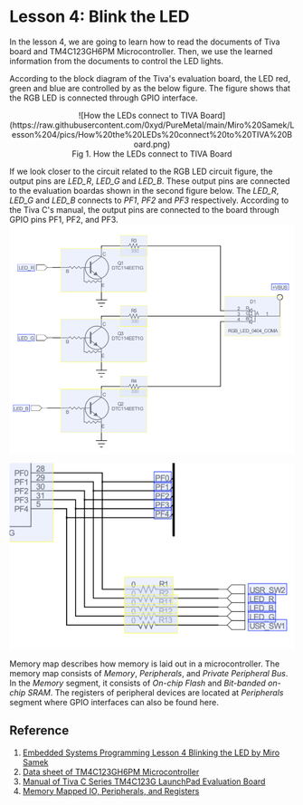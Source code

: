 # Lesson 4: Blink the LED

In the lesson 4, we are going to learn how to read the documents of Tiva board and TM4C123GH6PM Microcontroller. Then, we use the learned information from the documents to control the LED lights.

According to the block diagram of the Tiva's evaluation board, the LED red, green and blue are controlled by as the below figure. The figure shows that the RGB LED is connected through GPIO interface.

<div style="text-align:center">
	![How the LEDs connect to TIVA Board](https://raw.githubusercontent.com/0xyd/PureMetal/main/Miro%20Samek/Lesson%204/pics/How%20the%20LEDs%20connect%20to%20TIVA%20Board.png)
	<figcaption>Fig 1. How the LEDs connect to TIVA Board</figcaption>
</div>

If we look closer to the circuit related to the RGB LED circuit figure, the output pins are *LED_R*, *LED_G* and *LED_B*. These output pins are connected to the evaluation boardas shown in the second figure below. The *LED_R*, *LED_G* and *LED_B* connects to *PF1*, *PF2* and *PF3* respectively. According to the Tiva C's manual, the output pins are connected to the board through GPIO pins PF1, PF2, and PF3.
![LED outputs circuit](https://raw.githubusercontent.com/0xyd/PureMetal/main/Miro%20Samek/Lesson%204/pics/LED%20RGB%20output%20circuits.png)

![LED outputs to the board](https://raw.githubusercontent.com/0xyd/PureMetal/main/Miro%20Samek/Lesson%204/pics/LED%20Outputs%20to%20the%20Board%20Input.png)

Memory map describes how memory is laid out in a microcontroller. The memory map consists of *Memory*, *Peripherals*, and *Private Peripheral Bus*. In the *Memory* segment, it consists of *On-chip Flash* and *Bit-banded on-chip SRAM*. The registers of peripheral devices are located at *Peripherals* segment where GPIO interfaces can also be found here. 

## Reference
1. [Embedded Systems Programming Lesson 4 Blinking the LED by Miro Samek](https://www.youtube.com/watch?v=D0VuYe77Wu0&list=PLfcIZXsDLA1-QEyrD4R9YcWWKpbCcrGVP&index=5)
2. [Data sheet of TM4C123GH6PM Microcontroller](https://www.ti.com/lit/ds/symlink/tm4c123gh6pm.pdf?ts=1629421963999&ref_url=https%253A%252F%252Fwww.google.com%252F)
3. [Manual of Tiva C Series TM4C123G LaunchPad Evaluation Board](https://www.ti.com/lit/ug/spmu296/spmu296.pdf?ts=1629375237888&ref_url=https%253A%252F%252Fwww.google.com%252F)
4. [Memory Mapped IO, Peripherals, and Registers](https://jsandler18.github.io/extra/peripheral.html)